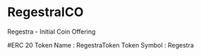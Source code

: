 # RegestraICO
Regestra - Initial Coin Offering

#ERC 20 
Token Name : RegestraToken
Token Symbol : Regestra



